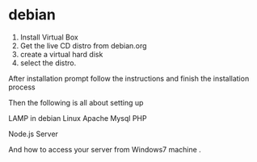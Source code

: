 debian
======

1. Install Virtual Box 
2. Get the live CD distro from debian.org
3. create a virtual hard disk
4. select the distro. 


After installation prompt follow the instructions and finish the installation process

Then the following is all about setting up 

LAMP in debian
 Linux Apache Mysql PHP


Node.js Server

And how to access your server from Windows7 machine . 


